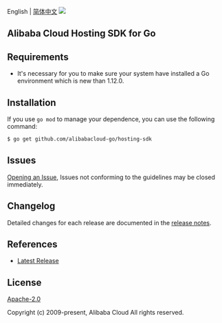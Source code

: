 English | [简体中文](README-CN.md)
![](https://aliyunsdk-pages.alicdn.com/icons/AlibabaCloud.svg)

## Alibaba Cloud Hosting SDK for Go

## Requirements
- It's necessary for you to make sure your system have installed a Go environment which is new than 1.12.0.

## Installation
If you use `go mod` to manage your dependence, you can use the following command:

```sh
$ go get github.com/alibabacloud-go/hosting-sdk
```

## Issues
[Opening an Issue](https://github.com/aliyun/alibabacloud-pds-sdk/issues/new), Issues not conforming to the guidelines may be closed immediately.

## Changelog
Detailed changes for each release are documented in the [release notes](./ChangeLog.txt).

## References
* [Latest Release](https://github.com/aliyun/alibabacloud-pds-sdk/tree/master/hosting/go)

## License
[Apache-2.0](http://www.apache.org/licenses/LICENSE-2.0)

Copyright (c) 2009-present, Alibaba Cloud All rights reserved.